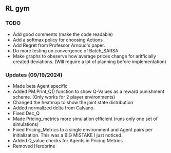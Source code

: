 ## RL gym

### TODO
 - Add good comments (make the code readable)
 - Add a softmax policy for choosing Actions
 - Add Regret from Professor Arnoud's paper.
 - Do more testing on convergence of Batch_SARSA
 - Make graphs to obeserve how average prices change for aritficially created deviations. (Will require a lot of planning before implementation)

### Updates (09/19/2024)
 - Made beta Agent specific
 - Added PM.Print_Q() function to show Q-Values as a reward punishment scheme. (Only works for 2 player environments)
 - Changed the heatmap to show the joint state distribution
 - Added normalized delta from Calvano.
 - Fixed Dec_Q
 - Made Pricing_metrics more simulation efficient (runs only one set of simulations)
 - Fixed Pricing_Metrics to a single environment and Agent pairs per initialization. This was a BIG MISTAKE I just noticed.
 - Added Q_value checks for Agents in Pricing Metrics
 - Removed Herobrine
